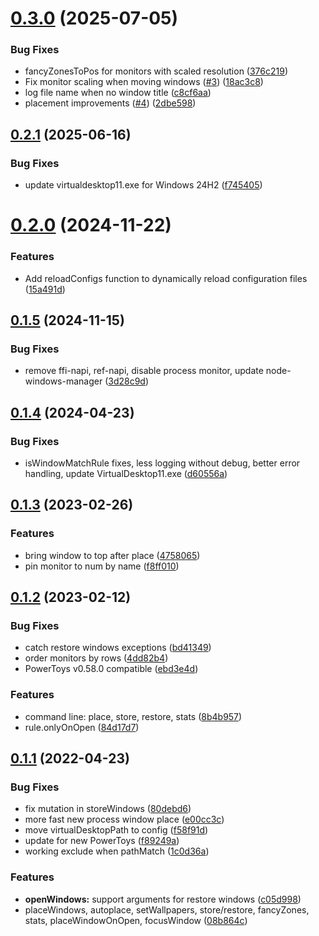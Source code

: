 # [0.3.0](https://github.com/popstas/windows11-manager/compare/v0.2.1...v0.3.0) (2025-07-05)


### Bug Fixes

* fancyZonesToPos for monitors with scaled resolution ([376c219](https://github.com/popstas/windows11-manager/commit/376c219cfc2cf03d42cad6908c7d68af57051426))
* Fix monitor scaling when moving windows ([#3](https://github.com/popstas/windows11-manager/issues/3)) ([18ac3c8](https://github.com/popstas/windows11-manager/commit/18ac3c86fc7a08cd02f602a79839ad83fd6fc4d9))
* log file name when no window title ([c8cf6aa](https://github.com/popstas/windows11-manager/commit/c8cf6aae5c6dfeaea9a9b1afed76b983d39c87da))
* placement improvements ([#4](https://github.com/popstas/windows11-manager/issues/4)) ([2dbe598](https://github.com/popstas/windows11-manager/commit/2dbe5980689cc1094f7fd2ac063acd9c4a844f92))



## [0.2.1](https://github.com/popstas/windows11-manager/compare/v0.2.0...v0.2.1) (2025-06-16)


### Bug Fixes

* update virtualdesktop11.exe for Windows 24H2 ([f745405](https://github.com/popstas/windows11-manager/commit/f745405d48ada6da7ce7ece902c5844e12776873))



# [0.2.0](https://github.com/popstas/windows11-manager/compare/v0.1.5...v0.2.0) (2024-11-22)


### Features

* Add reloadConfigs function to dynamically reload configuration files ([15a491d](https://github.com/popstas/windows11-manager/commit/15a491d10d611cc886c62777d0c324e4922d2be6))



## [0.1.5](https://github.com/popstas/windows11-manager/compare/v0.1.4...v0.1.5) (2024-11-15)


### Bug Fixes

* remove ffi-napi, ref-napi, disable process monitor, update node-windows-manager ([3d28c9d](https://github.com/popstas/windows11-manager/commit/3d28c9dd3231b48a8a79fafd4522bfa704b1943b))



## [0.1.4](https://github.com/popstas/windows11-manager/compare/v0.1.3...v0.1.4) (2024-04-23)


### Bug Fixes

* isWindowMatchRule fixes, less logging without debug, better error handling, update VirtualDesktop11.exe ([d60556a](https://github.com/popstas/windows11-manager/commit/d60556a678f45395ea8d347188d93ce26a2be5ae))



## [0.1.3](https://github.com/popstas/windows11-manager/compare/v0.1.2...v0.1.3) (2023-02-26)


### Features

* bring window to top after place ([4758065](https://github.com/popstas/windows11-manager/commit/47580655cfe22f619200133a38eae2e660acd1ce))
* pin monitor to num by name ([f8ff010](https://github.com/popstas/windows11-manager/commit/f8ff010e7c143d5bb9ae76e04ad380482ffbad8c))



## [0.1.2](https://github.com/popstas/windows11-manager/compare/v0.1.1...v0.1.2) (2023-02-12)


### Bug Fixes

* catch restore windows exceptions ([bd41349](https://github.com/popstas/windows11-manager/commit/bd413497f0401c9e495f649b0f013091d264295e))
* order monitors by rows ([4dd82b4](https://github.com/popstas/windows11-manager/commit/4dd82b4effc5eaa9d3655e32c2e13851af5df0a1))
* PowerToys v0.58.0 compatible ([ebd3e4d](https://github.com/popstas/windows11-manager/commit/ebd3e4d0b06ccad763ef11a14cbea9a5e09634f1))


### Features

* command line: place, store, restore, stats ([8b4b957](https://github.com/popstas/windows11-manager/commit/8b4b957d4d4085443d90cb347bfa5ceca038e744))
* rule.onlyOnOpen ([84d17d7](https://github.com/popstas/windows11-manager/commit/84d17d77c25616b58fbee0cd347f06d87cacc655))



## [0.1.1](https://github.com/popstas/windows11-manager/compare/08b864cf078d63c82e7e94d895247e27d47bf7d9...v0.1.1) (2022-04-23)


### Bug Fixes

* fix mutation in storeWindows ([80debd6](https://github.com/popstas/windows11-manager/commit/80debd6733d73131998afb3abd424a4af08d6468))
* more fast new process window place ([e00cc3c](https://github.com/popstas/windows11-manager/commit/e00cc3c33c4e5fdcf2f5a7f95dd5dc23546610c8))
* move virtualDesktopPath to config ([f58f91d](https://github.com/popstas/windows11-manager/commit/f58f91dd02f4f10a4e246f1ef0aaf66296dd15a9))
* update for new PowerToys ([f89249a](https://github.com/popstas/windows11-manager/commit/f89249aea07b4e7272ab813315e67bca637ee751))
* working exclude when pathMatch ([1c0d36a](https://github.com/popstas/windows11-manager/commit/1c0d36aa2175c35d51c09a942cf3f9574418e553))


### Features

* **openWindows:** support arguments for restore windows ([c05d998](https://github.com/popstas/windows11-manager/commit/c05d998ea8d5c5f443260e3f7ab8fcfb48625c85))
* placeWindows, autoplace, setWallpapers, store/restore, fancyZones, stats, placeWindowOnOpen, focusWindow ([08b864c](https://github.com/popstas/windows11-manager/commit/08b864cf078d63c82e7e94d895247e27d47bf7d9))




